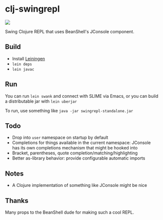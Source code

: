clj-swingrepl
=============

![](http://people.rit.edu/~awd4182/cljrepl.png)

Swing Clojure REPL that uses BeanShell's JConsole component.

Build
-----

* Install [Leiningen](http://github.com/technomancy/leiningen)
* `lein deps`
* `lein javac`

Run
---

You can run `lein swank` and connect with SLIME via Emacs, or you can build a distributable jar with `lein uberjar`

To run, use something like `java -jar swingrepl-standalone.jar`

Todo
----

* Drop into `user` namespace on startup by default
* Completions for things available in the current namespace: JConsole has its own completions mechanism that might be hooked into
* Bracket, parentheses, quote completion/matching/highlighting
* Better as-library behavior: provide configurable automatic imports

Notes
-----

* A Clojure implementation of something like JConsole might be nice

Thanks
------

Many props to the BeanShell dude for making such a cool REPL.
